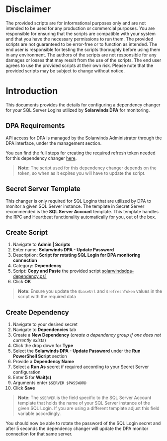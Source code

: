 # Disclaimer

The provided scripts are for informational purposes only and are not intended to be used for any production or commercial purposes. You are responsible for ensuring that the scripts are compatible with your system and that you have the necessary permissions to run them. The provided scripts are not guaranteed to be error-free or to function as intended. The end user is responsible for testing the scripts thoroughly before using them in any environment. The authors of the scripts are not responsible for any damages or losses that may result from the use of the scripts. The end user agrees to use the provided scripts at their own risk. Please note that the provided scripts may be subject to change without notice.

# Introduction

This documents provides the details for configuring a dependency changer for your SQL Server Logins utilized by **Solarwinds DPA** for monitoring.

## DPA Requirements

API access for DPA is managed by the Solarwinds Administrator through the DPA interface, under the management section.

You can find the full steps for creating the required refresh token needed for this dependency changer [here](https://documentation.solarwinds.com/en/success_center/dpa/Content/DPA-create-manage-refresh-tokens.htm#Create).

> **Note**: The script used for this dependency changer depends on the token, so when as it expires you will have to update the script.

## Secret Server Template

This changer is only required for SQL Logins that are utilized by DPA to monitor a given SQL Server instance. The template in Secret Server recommended is the **SQL Server Account** template. This template handles the RPC and Heartbeat functionality automatically for you, out of the box.

## Create Script

1. Navigate to **Admin | Scripts**
2. Enter name: **Solarwinds DPA - Update Password**
3. Description: **Script for rotating SQL Login for DPA monitoring connection**
4. Category: **Dependency**
5. Script: **Copy and Paste** the provided script [solarwindsdpa-dependency.ps1](solarwindsdpa-dependency.ps1)
6. Click **OK**

> **Note**: Ensure you update the `$baseUrl` and `$refreshToken` values in the script with the required data

## Create Dependency

1. Navigate to your desired secret
2. Navigate to **Dependencies** tab
3. Create a **New Dependency** (_create a dependency group if one does not currently exists_)
4. Click the drop down for **Type**
5. Select the **Solarwinds DPA - Update Password** under the **Run PowerShell Script** section
6. Provide a **Dependency Name**
7. Select a **Run As** secret if required according to your Secret Server configuration
8. Enter **5** for **Wait(s)**
9. Arguments enter `$SERVER $PASSWORD`
10. Click **Save**

> **Note**: The `$SERVER` is the field specific to the SQL Server Account template that holds the name of your SQL Server instance of the given SQL Login. If you are using a different template adjust this field variable accordingly.

You should now be able to rotate the password of the SQL Login secret and after 5 seconds the dependency changer will update the DPA monitor connection for that same server.
